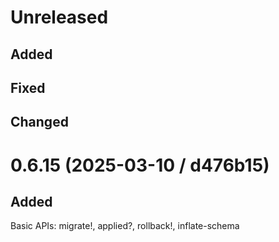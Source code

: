 # Unreleased

## Added

## Fixed

## Changed

# 0.6.15 (2025-03-10 / d476b15)

## Added

Basic APIs: migrate!, applied?, rollback!, inflate-schema